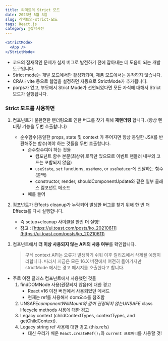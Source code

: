 ```yaml
---
title: 리액트의 Strict 모드
date: 2023년 5월 3일
slug: 리액트의-strict-모드
tags: React.js
category: 🙏잡학사전
---
```


```jsx
<StrictMode>
  <App />
</StrictMode>
```

- 코드의 잠재적인 문제가 실제 버그로 발전하기 전에 잡아내는 데 도움이 되는 개발 도구입니다.
- Strict mode는 개발 모드에서만 활성화되며, 제품 모드에서는 동작하지 않습니다.
- CRA나 vite 등으로 웹앱을 설정하면 자동으로 StrictMode가 추가됩니다.
- porps가 없고, 부모에서 Strict Mode가 선언되었다면 모든 자식에 대해서 Strict 모드가 실행됩니다.

### Strict 모드를 사용하면

1. 컴포넌트가 불완전한 렌더링으로 인한 버그를 찾기 위해 **재렌더링** 합니다. (항상 렌더링 기능을 두번 호출합니다)
   - 순수함수(동일한 props, state 및 context 가 주어지면 항상 동일한 JSX를 반환해주는 함수)여야 하는 것들을 두번 호출합니다.
     - 순수함수여야 하는 것들
       - 컴포넌트 함수 본문(최상위 로직만 있으므로 이벤트 핸들러 내부의 코드는 포함되지 않음)
       - `useState`, `set` functions, `useMemo`, or `useReducer`에 전달하는 함수(콜백)
       - constructor, render, shouldComponentUpdate와 같은 일부 클래스 컴포넌트 메소드
     - 예를 들어
2. 컴포넌트가 Effects cleanup가 누락되어 발생한 버그를 찾기 위해 한 번 더 Effects를 다시 실행합니다.
   - 즉 setup+cleanup 사이클을 한번 더 실행!
   - 참고 : [https://ui.toast.com/posts/ko_20210611](https://ui.toast.com/posts/ko_20210611)
3. 컴포넌트에서 **더 이상 사용되지 않는 API의 사용 여부**를 확인합니다.

   > 구식 context API는 오류가 발생하기 쉬워 이후 릴리즈에서 삭제될 예정이라합니다. 따라서 지금은 모든 16.X 버전에서 여전히 돌아가지만 strictMode 에서는 경고 메시지를 호출한다고 합니다.

- 주로 이전 클래스 컴포넌트에서 사용했던 것들
  1. findDOMNode 사용(권장되지 않음)에 대한 경고
     - React v16 이전 버전에서 사용되었던 메서드
     - 현재는 ref를 사용해서 dom요소를 참조함
  2. UNSAFE*componentWillMount와 같이 권장되지 않는UNSAFE* class lifecycle methods 사용에 대한 경고
  3. Legacy context (childContextTypes, contextTypes, and getChildContext).
  4. Legacy string ref 사용에 대한 경고 (this.refs)
     - 대신 우리가 배운 `React.createRef();`와 `current 프로퍼티`를 사용할 것!
